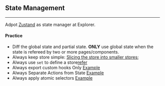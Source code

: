## State Management

---

Adpot [Zustand](https://docs.pmnd.rs/zustand/getting-started/introduction) as state manager at Explorer.

#### Practice

- Diff the global state and partial state. **ONLY** use global state when the state is refereed by two or more
  pages/components.
- Always keep store simple:
  [Slicing the store into smaller stores](https://github.com/pmndrs/zustand/blob/2b29d736841dc7b3fd7dec8cbfea50fee7295974/docs/guides/slices-pattern.md);
- Always use `set` to define a
  store[refer](https://github.com/pmndrs/zustand/blob/2b29d736841dc7b3fd7dec8cbfea50fee7295974/docs/guides/flux-inspired-practice.md)
- Always export custom hooks Only [Example](https://tkdodo.eu/blog/working-with-zustand#only-export-custom-hooks)
- Always Separate Actions from State [Example](https://tkdodo.eu/blog/working-with-zustand#separate-actions-from-state)
- Always apply atomic selectors [Example](https://tkdodo.eu/blog/working-with-zustand#prefer-atomic-selectors)
